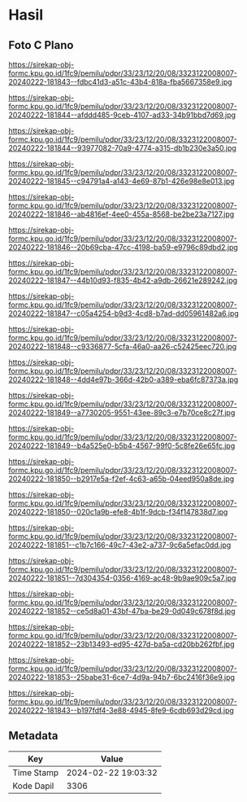 # Hasil

## Foto C Plano

https://sirekap-obj-formc.kpu.go.id/1fc9/pemilu/pdpr/33/23/12/20/08/3323122008007-20240222-181843--fdbc41d3-a51c-43b4-818a-fba5667358e9.jpg

https://sirekap-obj-formc.kpu.go.id/1fc9/pemilu/pdpr/33/23/12/20/08/3323122008007-20240222-181844--afddd485-9ceb-4107-ad33-34b91bbd7d69.jpg

https://sirekap-obj-formc.kpu.go.id/1fc9/pemilu/pdpr/33/23/12/20/08/3323122008007-20240222-181844--93977082-70a9-4774-a315-db1b230e3a50.jpg

https://sirekap-obj-formc.kpu.go.id/1fc9/pemilu/pdpr/33/23/12/20/08/3323122008007-20240222-181845--c94791a4-a143-4e69-87b1-426e98e8e013.jpg

https://sirekap-obj-formc.kpu.go.id/1fc9/pemilu/pdpr/33/23/12/20/08/3323122008007-20240222-181846--ab4816ef-4ee0-455a-8568-be2be23a7127.jpg

https://sirekap-obj-formc.kpu.go.id/1fc9/pemilu/pdpr/33/23/12/20/08/3323122008007-20240222-181846--20b69cba-47cc-4198-ba59-e9796c89dbd2.jpg

https://sirekap-obj-formc.kpu.go.id/1fc9/pemilu/pdpr/33/23/12/20/08/3323122008007-20240222-181847--44b10d93-f835-4b42-a9db-26621e289242.jpg

https://sirekap-obj-formc.kpu.go.id/1fc9/pemilu/pdpr/33/23/12/20/08/3323122008007-20240222-181847--c05a4254-b9d3-4cd8-b7ad-dd05961482a6.jpg

https://sirekap-obj-formc.kpu.go.id/1fc9/pemilu/pdpr/33/23/12/20/08/3323122008007-20240222-181848--c9336877-5cfa-46a0-aa26-c52425eec720.jpg

https://sirekap-obj-formc.kpu.go.id/1fc9/pemilu/pdpr/33/23/12/20/08/3323122008007-20240222-181848--4dd4e97b-366d-42b0-a389-eba6fc87373a.jpg

https://sirekap-obj-formc.kpu.go.id/1fc9/pemilu/pdpr/33/23/12/20/08/3323122008007-20240222-181849--a7730205-9551-43ee-89c3-e7b70ce8c27f.jpg

https://sirekap-obj-formc.kpu.go.id/1fc9/pemilu/pdpr/33/23/12/20/08/3323122008007-20240222-181849--b4a525e0-b5b4-4567-99f0-5c8fe26e65fc.jpg

https://sirekap-obj-formc.kpu.go.id/1fc9/pemilu/pdpr/33/23/12/20/08/3323122008007-20240222-181850--b2917e5a-f2ef-4c63-a65b-04eed950a8de.jpg

https://sirekap-obj-formc.kpu.go.id/1fc9/pemilu/pdpr/33/23/12/20/08/3323122008007-20240222-181850--020c1a9b-efe8-4b1f-9dcb-f34f147838d7.jpg

https://sirekap-obj-formc.kpu.go.id/1fc9/pemilu/pdpr/33/23/12/20/08/3323122008007-20240222-181851--c1b7c166-49c7-43e2-a737-9c6a5efac0dd.jpg

https://sirekap-obj-formc.kpu.go.id/1fc9/pemilu/pdpr/33/23/12/20/08/3323122008007-20240222-181851--7d304354-0356-4169-ac48-9b9ae909c5a7.jpg

https://sirekap-obj-formc.kpu.go.id/1fc9/pemilu/pdpr/33/23/12/20/08/3323122008007-20240222-181852--ce5d8a01-43bf-47ba-be29-0d049c678f8d.jpg

https://sirekap-obj-formc.kpu.go.id/1fc9/pemilu/pdpr/33/23/12/20/08/3323122008007-20240222-181852--23b13493-ed95-427d-ba5a-cd20bb262fbf.jpg

https://sirekap-obj-formc.kpu.go.id/1fc9/pemilu/pdpr/33/23/12/20/08/3323122008007-20240222-181853--25babe31-6ce7-4d9a-94b7-6bc2416f36e9.jpg

https://sirekap-obj-formc.kpu.go.id/1fc9/pemilu/pdpr/33/23/12/20/08/3323122008007-20240222-181843--b197fdf4-3e88-4945-8fe9-6cdb693d29cd.jpg


## Metadata

| Key        | Value               |
| ---------- | ------------------- |
| Time Stamp | 2024-02-22 19:03:32 |
| Kode Dapil | 3306                |



